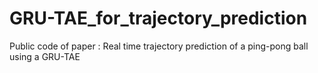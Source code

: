 # GRU-TAE_for_trajectory_prediction
Public code of paper : Real time trajectory prediction of a ping-pong ball using a GRU-TAE
